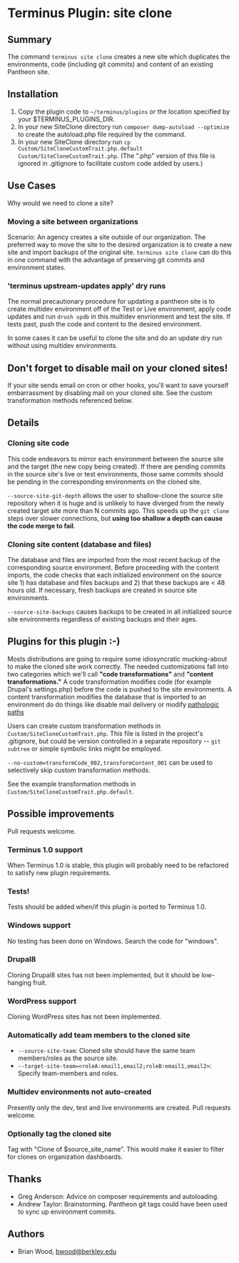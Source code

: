 # Terminus Plugin: site clone

## Summary
The command `terminus site clone` creates a new site which duplicates the environments, code (including git commits) and content of an existing Pantheon site.

## Installation
1. Copy the plugin code to `~/terminus/plugins` or the location specified by your $TERMINUS_PLUGINS_DIR. 
2. In your new SiteClone directory run `composer dump-autoload --optimize` to create the autoload.php file required by the command. 
3. In your new SiteClone directory run `cp Custom/SiteCloneCustomTrait.php.default Custom/SiteCloneCustomTrait.php`. (The ".php" version of this file is ignored in .gitignore to facilitate custom code added by users.)

## Use Cases
Why would we need to clone a site?  
 
### Moving a site between organizations
Scenario: An agency creates a site outside of our organization.  The preferred way to move the site to the desired organization is to create a new site and import backups 
of the original site. `terminus site clone` can do this in one command with the advantage of preserving git commits and environment states. 

### 'terminus upstream-updates apply' dry runs
The normal precautionary procedure for updating a pantheon site is to create multidev environment off of the Test or Live environment, apply code updates and run `drush updb`
in this multidev envrionment and test the site.  If tests past, push the code and content to the desired environment. 
   
In some cases it can be useful to clone the site and do an update dry run without using multidev environments.

## Don't forget to disable mail on your cloned sites!
If your site sends email on cron or other hooks, you'll want to save yourself embarrassment by disabling mail on your cloned site. See the custom transformation methods referenced below.

## Details

### Cloning site code
This code endeavors to mirror each environment between the source site and the target (the new copy being created).  If there are pending commits in the source site's live or test 
environments, those same commits should be pending in the corresponding environments on the cloned site. 

`--source-site-git-depth` allows the user to shallow-clone the source site repository when it is huge and is unlikely to have diverged from the newly created target site more than N commits ago. 
This speeds up the `git clone` steps over slower connections, but **using too shallow a depth can cause the code merge to fail**.  

### Cloning site content (database and files)
The database and files are imported from the most recent backup of the corresponding source environment. Before proceeding with the content imports, the code checks that each initialized environment
on the source site 1) has database and files backups and 2) that these backups are < 48 hours old.  If necessary, fresh backups are created in source site environments.

`--source-site-backups` causes backups to be created in all initialized source site environments regardless of existing backups and their ages.

## Plugins for this plugin :-)
Mosts distributions are going to require some idiosyncratic mucking-about to make the cloned site work correctly. The needed customizations fall into two categories which we'll call 
**"code transformations"** and **"content transformations."** A code transformation modifies code (for example Drupal's settings.php) before the code is pushed to the site environments. A content transformation modifies the database that is imported to an environment do do things like disable mail delivery or modify [pathologic paths](https://www.drupal.org/project/pathologic) 
  
Users can create custom transformation methods in `Custom/SiteCloneCustomTrait.php`. This file is listed in the project's .gitignore, but could be version controlled in a separate repository -- `git subtree`
or simple symbolic links might be employed. 

`--no-custom=transformCode_002,transformContent_001` can be used to selectively skip custom transformation methods. 

See the example transformation methods in `Custom/SiteCloneCustomTrait.php.default`.

## Possible improvements
Pull requests welcome.

### Terminus 1.0 support
When Terminus 1.0 is stable, this plugin will probably need to be refactored to satisfy new plugin requirements.

### Tests!
Tests should be added when/if this plugin is ported to Terminus 1.0.

### Windows support
No testing has been done on Windows. Search the code for "windows".  

### Drupal8
Cloning Drupal8 sites has not been implemented, but it should be low-hanging fruit.

### WordPress support
Cloning WordPress sites has not been implemented.

### Automatically add team members to the cloned site
* `--source-site-team`: Cloned site should have the same team members/roles as the source site.
* `--target-site-team=<roleA:email1,email2;roleB:email1,email2>`: Specify team-members and roles. 

### Multidev environments not auto-created
Presently only the dev, test and live environments are created. Pull requests welcome.
 
### Optionally tag the cloned site
Tag with "Clone of $source_site_name". This would make it easier to filter for clones on organization dashboards.

## Thanks
* Greg Anderson: Advice on composer requirements and autoloading. 
* Andrew Taylor: Brainstorming. Pantheon git tags could have been used to sync up environment commits.

## Authors
* Brian Wood, bwood@berkley.edu
